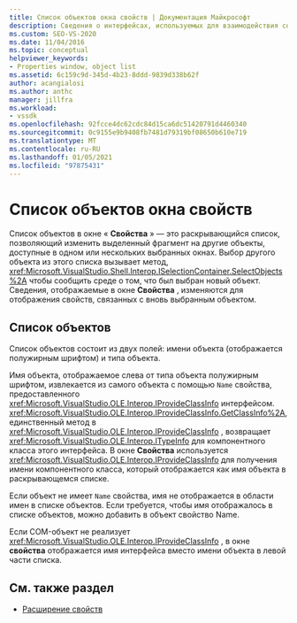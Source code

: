 ```yaml
---
title: Список объектов окна свойств | Документация Майкрософт
description: Сведения о интерфейсах, используемых для взаимодействия со списком объектов в окно свойств в интегрированной среде разработки Visual Studio.
ms.custom: SEO-VS-2020
ms.date: 11/04/2016
ms.topic: conceptual
helpviewer_keywords:
- Properties window, object list
ms.assetid: 6c159c9d-345d-4b23-8ddd-9839d338b62f
author: acangialosi
ms.author: anthc
manager: jillfra
ms.workload:
- vssdk
ms.openlocfilehash: 92fcce4dc62cdc84d15ca6dc51420791d4460340
ms.sourcegitcommit: 0c9155e9b9408fb7481d79319bf08650b610e719
ms.translationtype: MT
ms.contentlocale: ru-RU
ms.lasthandoff: 01/05/2021
ms.locfileid: "97875431"
---
```

# <a name="properties-window-object-list"></a>Список объектов окна свойств
Список объектов в окне « **Свойства** » — это раскрывающийся список, позволяющий изменить выделенный фрагмент на другие объекты, доступные в одном или нескольких выбранных окнах. Выбор другого объекта из этого списка вызывает метод, <xref:Microsoft.VisualStudio.Shell.Interop.ISelectionContainer.SelectObjects%2A> чтобы сообщить среде о том, что был выбран новый объект. Сведения, отображаемые в окне **Свойства** , изменяются для отображения свойств, связанных с вновь выбранным объектом.

## <a name="the-object-list"></a>Список объектов
 Список объектов состоит из двух полей: имени объекта (отображается полужирным шрифтом) и типа объекта.

 Имя объекта, отображаемое слева от типа объекта полужирным шрифтом, извлекается из самого объекта с помощью `Name` свойства, предоставленного <xref:Microsoft.VisualStudio.OLE.Interop.IProvideClassInfo> интерфейсом. <xref:Microsoft.VisualStudio.OLE.Interop.IProvideClassInfo.GetClassInfo%2A>, единственный метод в <xref:Microsoft.VisualStudio.OLE.Interop.IProvideClassInfo> , возвращает <xref:Microsoft.VisualStudio.OLE.Interop.ITypeInfo> для компонентного класса этого интерфейса. В окне **Свойства** используется <xref:Microsoft.VisualStudio.OLE.Interop.IProvideClassInfo> для получения имени компонентного класса, который отображается как имя объекта в раскрывающемся списке.

 Если объект не имеет `Name` свойства, имя не отображается в области имен в списке объектов. Если требуется, чтобы имя отображалось в списке объектов, можно добавить в объект свойство Name.

 Если COM-объект не реализует <xref:Microsoft.VisualStudio.OLE.Interop.IProvideClassInfo> , в окне **свойства** отображается имя интерфейса вместо имени объекта в левой части списка.

## <a name="see-also"></a>См. также раздел
- [Расширение свойств](../../extensibility/internals/extending-properties.md)
